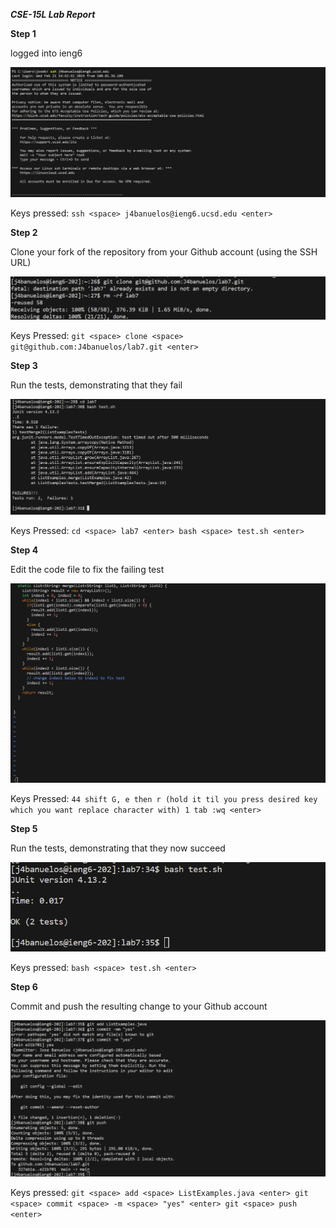 ***CSE-15L Lab Report***

**Step 1**

logged into ieng6

![Image](LabReport4.1.png)

Keys pressed: `ssh <space> j4banuelos@ieng6.ucsd.edu <enter> `

**Step 2**

Clone your fork of the repository from your Github account (using the SSH URL)

![Image](LabReport4.2.png)

Keys Pressed: `git <space> clone <space> git@github.com:J4banuelos/lab7.git <enter>`

**Step 3**

Run the tests, demonstrating that they fail

![Image](LabReport4.3.png)

 Keys Pressed: `cd <space> lab7 <enter> bash <space> test.sh <enter>`

**Step 4**

Edit the code file to fix the failing test

![Image](LabReport4.4.png)

 Keys Pressed: `44 shift G, e then r (hold it til you press desired key which you want replace character with) 1 tab :wq <enter>`

**Step 5**

Run the tests, demonstrating that they now succeed

![Image](LabReport4.5.png)

Keys pressed: `bash <space> test.sh <enter>`

**Step 6**

Commit and push the resulting change to your Github account 

![Image](LabReport4.6.png)

Keys pressed: `git <space> add <space> ListExamples.java <enter> git <space> commit <space> -m <space> "yes" <enter> git <space> push <enter>`


